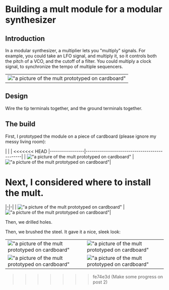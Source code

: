 # Building a mult module for a modular synthesizer

## Introduction

In a modular synthesizer, a multiplier lets you "multiply" signals. For example, you could take an LFO signal, and multiply it, so it controls both the pitch of a VCO, and the cutoff of a filter. You could multiply a clock signal, to synchronize the tempo of multiple sequencers.

| |
|-|
| !["a picture of the mult prototyped on cardboard"](../images/deleteme3.jpeg) |

## Design

Wire the tip terminals together, and the ground terminals together.

## The build

First, I prototyped the module on a piece of cardboard (please ignore my messy living room):

| | |
<<<<<<< HEAD
|-----------------|----------------------------------------------|
| !["a picture of the mult prototyped on cardboard"](../images/deleteme2.jpeg) | !["a picture of the mult prototyped on cardboard"](../images/deleteme.jpeg)|

Next, I considered where to install the mult.
=======
|-|-|
| !["a picture of the mult prototyped on cardboard"](../images/deleteme2.jpeg) | !["a picture of the mult prototyped on cardboard"](../images/deleteme.jpeg)|

Then, we drilled holes.

Then, we brushed the steel. It gave it a nice, sleek look:

| | |
|-|-|
|!["a picture of the mult prototyped on cardboard"](../images/brushed_alum1.jpg) | !["a picture of the mult prototyped on cardboard"](../images/brushed_alum2.jpg)  |
|!["a picture of the mult prototyped on cardboard"](../images/brushed_alum3.jpg) | !["a picture of the mult prototyped on cardboard"](../images/brushed_alum4.jpg)  |
>>>>>>> fe74e3d (Make some progress on post 2)
